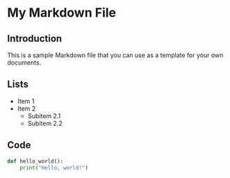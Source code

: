 # My Markdown File

## Introduction

This is a sample Markdown file that you can use as a template for your own documents.

## Lists

- Item 1
- Item 2
  - Subitem 2.1
  - Subitem 2.2

## Code

```python
def hello_world():
    print("Hello, world!")
